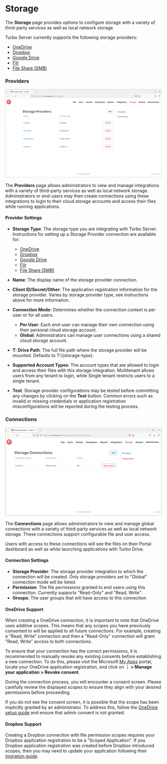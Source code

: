 # Storage

The **Storage** page provides options to configure storage with a variety of third-party services as well as local network storage.

Turbo Server currently supports the following storage providers:

- [OneDrive](../../server/cloud-storage/onedrive.html)
- [Dropbox](../../server/cloud-storage/dropbox.html)
- [Google Drive](../../server/cloud-storage/google-drive.html)
- [Filr](../../server/cloud-storage/filr.html)
- [File Share (SMB)](../../server/cloud-storage/file-share.html)

### Providers

![storage-providers](../../images/storage-providers.png)

The **Providers** page allows administrators to view and manage integrations with a variety of third-party services as well as local network storage. Administrators or end-users may then create connections using these integrations to login to their cloud storage accounts and access their files while running applications.

#### Provider Settings

- **Storage Type**: The storage type you are integrating with Turbo Server. Instructions for setting up a Storage Provider connection are available for:

  - [OneDrive](../../server/cloud-storage/onedrive.html)
  - [Dropbox](../../server/cloud-storage/dropbox.html)
  - [Google Drive](../../server/cloud-storage/google-drive.html)
  - [Filr](../../server/cloud-storage/filr.html)
  - [File Share (SMB)](../../server/cloud-storage/file-share.html)

- **Name**: The display name of the storage provider connection.
- **Client ID/Secret/Other**: The application registration information for the storage provider. Varies by storage provider type, see instructions above for more information.
- **Connection Mode**: Determines whether the connection context is per user or for all users.
  - **Per User**: Each end-user can manage their own connection using their personal cloud storage account.
  - **Global**: Administrators can manage user connections using a shared cloud storage account.
- **T: Drive Path**: The full file path where the storage provider will be mounted. Defaults to T:\\{storage-type}.
- **Supported Account Types**: The account types that are allowed to login and access their files with this storage integration. Multitenant allows users from any tenant to login, while Single tenant restricts users to a single tenant.
- **Test**: Storage provider configurations may be tested before committing any changes by clicking on the **Test** button. Common errors such as invalid or missing credentials or application registration misconfigurations will be reported during the testing process.

### Connections

![Global Storage Connections](../../images/global-storage-connections.png)

The **Connections** page allows administrators to view and manage global connections with a variety of third-party services as well as local network storage. These connections support configurable file and user access.

Users with access to these connections will see the files on their Portal dashboard as well as while launching applications with Turbo Drive.

#### Connection Settings

- **Storage Provider**: The storage provider integration to which the connection will be created. Only storage providers set to "Global" connection mode will be listed.
- **Permission**: The file permissions granted to end users using this connection. Currently supports "Read-Only" and "Read, Write".
- **Groups**: The user groups that will have access to this connection

#### OneDrive Support

When creating a OneDrive connection, it is important to note that OneDrive uses additive scopes. This means that any scopes you have previously consented to will be applied to all future connections. For example, creating a "Read, Write" connection and then a "Read-Only" connection will grant "Read, Write" access to both connections.

To ensure that your connection has the correct permissions, it is recommended to manually revoke any existing consents before establishing a new connection. To do this, please visit the Microsoft [My Apps](https://myapps.microsoft.com/) portal, locate your OneDrive application registration, and click on **⋮ > Manage your application > Revoke consent**.

During the connection process, you will encounter a consent screen. Please carefully review the displayed scopes to ensure they align with your desired permissions before proceeding.

If you do not see the consent screen, it is possible that the scope has been implicitly granted by an administrator. To address this, follow the [OneDrive setup guide](../../server/cloud-storage/onedrive.html) and ensure that admin consent is not granted.

#### Dropbox Support

Creating a Dropbox connection with file permission scopes requires your Dropbox application registration to be a "Scoped Application". If you Dropbox application registration was created before Dropbox introduced scopes, then you may need to update your application following their [migration guide](https://dropbox.tech/developers/migrating-app-permissions-and-access-tokens).

